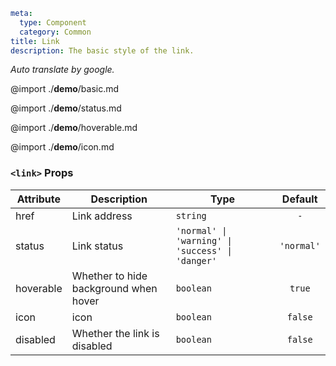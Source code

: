 ```yaml
meta:
  type: Component
  category: Common
title: Link
description: The basic style of the link.
```

*Auto translate by google.*

@import ./__demo__/basic.md

@import ./__demo__/status.md

@import ./__demo__/hoverable.md

@import ./__demo__/icon.md



### `<link>` Props

|Attribute|Description|Type|Default|
|---|---|---|:---:|
|href|Link address|`string`|`-`|
|status|Link status|`'normal' \| 'warning' \| 'success' \| 'danger'`|`'normal'`|
|hoverable|Whether to hide background when hover|`boolean`|`true`|
|icon|icon|`boolean`|`false`|
|disabled|Whether the link is disabled|`boolean`|`false`|



